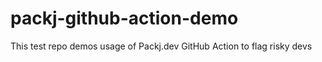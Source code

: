 # packj-github-action-demo
This test repo demos usage of Packj.dev GitHub Action to flag risky devs
